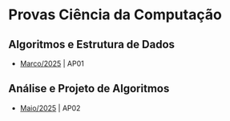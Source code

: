 # Provas Ciência da Computação

## Algoritmos e Estrutura de Dados

- [Marco/2025](https://github.com/davipatricio/provas-cc-faculdade/tree/2025/march-ap01-data-structures) | AP01

## Análise e Projeto de Algoritmos 

- [Maio/2025](https://github.com/davipatricio/provas-cc-faculdade/tree/2025/may-ap02-algorithms-analysis) | AP02
